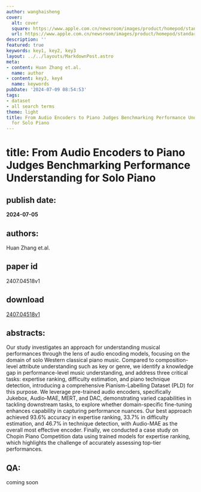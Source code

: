 ```yaml
---
author: wanghaisheng
cover:
  alt: cover
  square: https://www.apple.com.cn/newsroom/images/product/homepod/standard/Apple-HomePod-hero-230118_big.jpg.large_2x.jpg
  url: https://www.apple.com.cn/newsroom/images/product/homepod/standard/Apple-HomePod-hero-230118_big.jpg.large_2x.jpg
description: ''
featured: true
keywords: key1, key2, key3
layout: ../../layouts/MarkdownPost.astro
meta:
- content: Huan Zhang et.al.
  name: author
- content: key3, key4
  name: keywords
pubDate: '2024-07-09 08:54:53'
tags:
- dataset
- all search terms
theme: light
title: From Audio Encoders to Piano Judges Benchmarking Performance Understanding
  for Solo Piano
---
```


# title: From Audio Encoders to Piano Judges Benchmarking Performance Understanding for Solo Piano 
## publish date: 
**2024-07-05** 
## authors: 
  Huan Zhang et.al. 
## paper id
2407.04518v1
## download
[2407.04518v1](http://arxiv.org/abs/2407.04518v1)
## abstracts:
Our study investigates an approach for understanding musical performances through the lens of audio encoding models, focusing on the domain of solo Western classical piano music. Compared to composition-level attribute understanding such as key or genre, we identify a knowledge gap in performance-level music understanding, and address three critical tasks: expertise ranking, difficulty estimation, and piano technique detection, introducing a comprehensive Pianism-Labelling Dataset (PLD) for this purpose. We leverage pre-trained audio encoders, specifically Jukebox, Audio-MAE, MERT, and DAC, demonstrating varied capabilities in tackling downstream tasks, to explore whether domain-specific fine-tuning enhances capability in capturing performance nuances. Our best approach achieved 93.6\% accuracy in expertise ranking, 33.7\% in difficulty estimation, and 46.7\% in technique detection, with Audio-MAE as the overall most effective encoder. Finally, we conducted a case study on Chopin Piano Competition data using trained models for expertise ranking, which highlights the challenge of accurately assessing top-tier performances.
## QA:
coming soon
